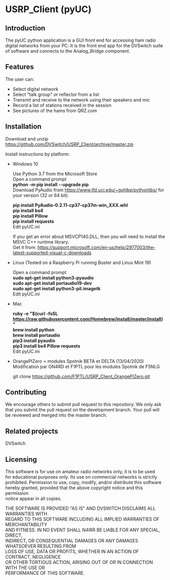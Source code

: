 
# USRP_Client (pyUC)

## Introduction
The pyUC python application is a GUI front end for accessing ham radio digital networks from your PC.  It is the front end app for the DVSwitch suite of software and connects to the Analog_Bridge component.
## Features
The user can:

 - Select digital network
 - Select "talk group" or reflector from a list
 - Transmit and receive to the network using their speakers and mic
 - Record a list of stations received in the session
 - See pictures of the hams from QRZ.com

## Installation
Download and unzip https://github.com/DVSwitch/USRP_Client/archive/master.zip

Install instructions by platform:

- Windows 10

    Use Python 3.7 from the Microsoft Store  
    Open a command prompt  
    **python -m pip install --upgrade pip**  
    Download PyAudio from https://www.lfd.uci.edu/~gohlke/pythonlibs/ for your version (32 or 64 bit)
 
    **pip install PyAudio-0.2.11-cp37-cp37m-win_XXX.whl   
    pip install bs4  
    pip install Pillow  
    pip install requests**  
    Edit pyUC.ini
    
    If you get an error about MSVCP140.DLL, then you will need to install the MSVC C++ runtime library.  
    Get it from: https://support.microsoft.com/en-us/help/2977003/the-latest-supported-visual-c-downloads  
 
- Linux (Tested on a Raspberry Pi running Buster and Linux Mint 19)

    Open a command prompt  
    **sudo apt-get install python3-pyaudio  
    sudo apt-get install portaudio19-dev  
    sudo apt-get install python3-pil.imagetk**  
    Edit pyUC.ini

- Mac

    **ruby -e "$(curl -fsSL https://raw.githubusercontent.com/Homebrew/install/master/install)"  
    brew install python  
    brew install portaudio  
    pip3 install pyaudio  
    pip3 install bs4 Pillow requests**  
    Edit pyUC.ini

- OrangePIZero = modules Spotnik BETA et DELTA (13/04/2020)
    Modification par ON4RD et F1PTL pour les modules Spotnik de F5NLG
    
    git clone https://github.com/F1PTL/USRP_Client_OrangePIZero.git

## Contributing
We encourage others to submit pull request to this repository.  We only ask that you submit the pull request on the development branch.  Your pull will be reviewed and merged into the master branch.
## Related projects
DVSwitch
## Licensing
This software is for use on amateur radio networks only, it is to be used  
for educational purposes only. Its use on commercial networks is strictly   
prohibited.  Permission to use, copy, modify, and/or distribute this software   
hereby granted, provided that the above copyright notice and this permission   
notice appear in all copies.  

THE SOFTWARE IS PROVIDED "AS IS" AND DVSWITCH DISCLAIMS ALL WARRANTIES WITH  
REGARD TO THIS SOFTWARE INCLUDING ALL IMPLIED WARRANTIES OF MERCHANTABILITY  
AND FITNESS.  IN NO EVENT SHALL N4IRR BE LIABLE FOR ANY SPECIAL, DIRECT,  
INDIRECT, OR CONSEQUENTIAL DAMAGES OR ANY DAMAGES WHATSOEVER RESULTING FROM  
LOSS OF USE, DATA OR PROFITS, WHETHER IN AN ACTION OF CONTRACT, NEGLIGENCE  
OR OTHER TORTIOUS ACTION, ARISING OUT OF OR IN CONNECTION WITH THE USE OR  
PERFORMANCE OF THIS SOFTWARE.  
